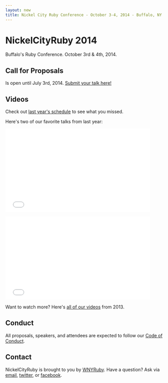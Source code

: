 ```yaml
---
layout: new
title: Nickel City Ruby Conference - October 3-4, 2014 - Buffalo, NY
---
```


# NickelCityRuby 2014

Buffalo's Ruby Conference. October 3rd & 4th, 2014.

## Call for Proposals

Is open until July 3rd, 2014. [Submit your talk here!](https://nickelcityruby.wufoo.com/forms/nickel-city-ruby-conference-2014/)

## Videos

Check out [last year's schedule](http://nickelcityruby.com/2013/#schedule) to see what you missed.

Here's two of our favorite talks from last year:

<object width="450" height="259" class="first-video"><param name="movie" value="//www.youtube.com/v/MqYXFWAzgBQ?hl=en_US&amp;version=3"></param><param name="allowFullScreen" value="true"></param><param name="allowscriptaccess" value="always"></param><embed src="//www.youtube.com/v/MqYXFWAzgBQ?hl=en_US&amp;version=3" type="application/x-shockwave-flash" width="450" height="259" allowscriptaccess="always" allowfullscreen="true"></embed></object>

<object width="450" height="259"><param name="movie" value="//www.youtube.com/v/nTUdZTdQrGo?version=3&amp;hl=en_US"></param><param name="allowFullScreen" value="true"></param><param name="allowscriptaccess" value="always"></param><embed src="//www.youtube.com/v/nTUdZTdQrGo?version=3&amp;hl=en_US" type="application/x-shockwave-flash" width="450" height="259" allowscriptaccess="always" allowfullscreen="true"></embed></object>

Want to watch more? Here's [all of our videos](http://www.confreaks.com/events/nickelcityruby2013) from 2013.

## Conduct

All proposals, speakers, and attendees are expected to follow our [Code of Conduct](https://github.com/nickelcityruby/code-of-conduct/blob/master/code_of_conduct.md).

## Contact

NickelCityRuby is brought to you by [WNYRuby](http://www.meetup.com/Western-New-York-Ruby/). Have a question? Ask via [email](nickelcityruby@gmail.com), [twitter](http://twitter.com/nickelcityruby), or [facebook](http://facebook.com/nickelcityruby).
